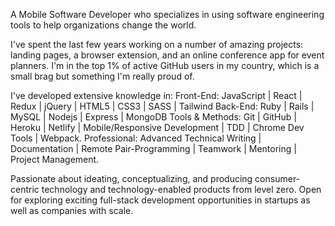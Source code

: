 A Mobile Software Developer who specializes in using software engineering tools to help organizations change the world.

I've spent the last few years working on a number of amazing projects: landing pages, a browser extension, and an online conference app for event planners. I'm in the top 1% of active GitHub users in my country, which is a small brag but something I'm really proud of.

I've developed extensive knowledge in:
Front-End: JavaScript | React | Redux | jQuery | HTML5 | CSS3 | SASS | Tailwind
Back-End: Ruby | Rails | MySQL | Nodejs | Express | MongoDB
Tools & Methods: Git | GitHub | Heroku | Netlify | Mobile/Responsive Development | TDD | Chrome Dev Tools | Webpack.
Professional: Advanced Technical Writing  | Documentation  | Remote Pair-Programming |  Teamwork | Mentoring | Project Management.

Passionate about ideating, conceptualizing, and producing consumer-centric technology and technology-enabled products from level zero. Open for exploring exciting full-stack development opportunities in startups as well as companies with scale.
